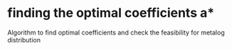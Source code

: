# finding the optimal coefficients a*
Algorithm to find optimal coefficients and check the feasibility for metalog distribution
